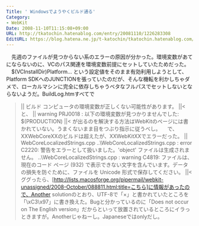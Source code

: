 ```yaml
---
Title: ' Windowsでようやくビルド通る'
Category:
- WebKit
Date: 2008-11-10T11:15:08+09:00
URL: http://tkatochin.hatenablog.com/entry/20081110/1226283308
EditURL: https://blog.hatena.ne.jp/t-katochin/tkatochin.hatenablog.com/atom/entry/6653586347154754439
---
```


　先週のファイルが見つからない系のエラーの原因が分かった。環境変数があてにならないのに、VCのパス関連を環境変数前提にセットしていたためだった。
　$(VCInstallDir)Platform\... という設定値をそのまま有効利用しようとして、Platform SDKへのJUNCTIONを張っていたのだが、そんな機転を利かしちゃダメで、ローカルマシンに完全に依存しちゃうベタなフルパスでセットしないとならないようだ。BuildLog.htmすべてで
>||
ビルド コンピュータの環境変数が正しくない可能性があります。
||<
と、
>||
warning PRJ0018 : 以下の環境変数が見つかりませんでした:
$(PRODUCTION)
||<
が出るのを解決する方法はWebKitのページには書かれていない。うまくないまま目をつぶり指示に従うべし。
　で、XXWebCoreXXのビルドは超えたが、XXWebKitXXでエラーだった。
>||
WebCoreLocalizedStrings.cpp
..\WebCoreLocalizedStrings.cpp : error C2220: 警告をエラーとして扱いました。'object' ファイルは生成されません。
..\WebCoreLocalizedStrings.cpp : warning C4819: ファイルは、現在のコード ページ (932) で表示できない文字を含んでいます。データの損失を防ぐために、ファイルを Unicode 形式で保存してください。
||<
ググったら、[http://lists.macosforge.org/pipermail/webkit-unassigned/2008-October/088811.html:title=こちら]に情報があったので、Another solutionのとおり、UTF-8で「×」と書かれていたところを「\xC3\x97」に書き換えた。Bugと分かっているのに「Does not occur on The English version」だからといって放置されているところにイラっときますが。Anotherじゃねーし。Japaneseではonlyだし。
